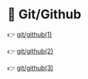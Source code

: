 # 📕 Git/Github

👉 [git/github(1)](./7.5_%EC%88%98%EC%97%85%EC%A0%95%EB%A6%AC.md)

👉 [git/github(2)](./7.6_%EC%88%98%EC%97%85%EC%A0%95%EB%A6%AC.md)

👉 [git/github(3)](./220707_Git.md)
